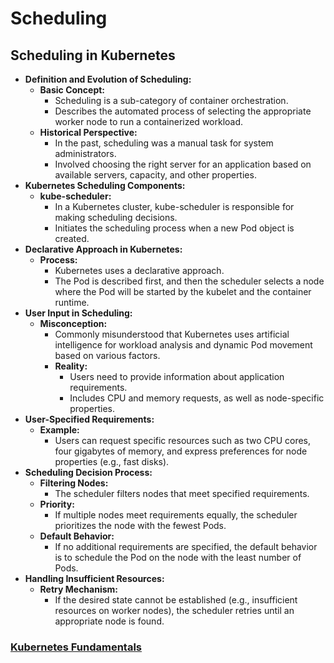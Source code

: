 # Scheduling

## **Scheduling in Kubernetes**

- **Definition and Evolution of Scheduling:**
    - **Basic Concept:**
        - Scheduling is a sub-category of container orchestration.
        - Describes the automated process of selecting the appropriate worker node to run a containerized workload.
    - **Historical Perspective:**
        - In the past, scheduling was a manual task for system administrators.
        - Involved choosing the right server for an application based on available servers, capacity, and other properties.
- **Kubernetes Scheduling Components:**
    - **kube-scheduler:**
        - In a Kubernetes cluster, kube-scheduler is responsible for making scheduling decisions.
        - Initiates the scheduling process when a new Pod object is created.
- **Declarative Approach in Kubernetes:**
    - **Process:**
        - Kubernetes uses a declarative approach.
        - The Pod is described first, and then the scheduler selects a node where the Pod will be started by the kubelet and the container runtime.
- **User Input in Scheduling:**
    - **Misconception:**
        - Commonly misunderstood that Kubernetes uses artificial intelligence for workload analysis and dynamic Pod movement based on various factors.
        - **Reality:**
            - Users need to provide information about application requirements.
            - Includes CPU and memory requests, as well as node-specific properties.
- **User-Specified Requirements:**
    - **Example:**
        - Users can request specific resources such as two CPU cores, four gigabytes of memory, and express preferences for node properties (e.g., fast disks).
- **Scheduling Decision Process:**
    - **Filtering Nodes:**
        - The scheduler filters nodes that meet specified requirements.
    - **Priority:**
        - If multiple nodes meet requirements equally, the scheduler prioritizes the node with the fewest Pods.
    - **Default Behavior:**
        - If no additional requirements are specified, the default behavior is to schedule the Pod on the node with the least number of Pods.
- **Handling Insufficient Resources:**
    - **Retry Mechanism:**
        - If the desired state cannot be established (e.g., insufficient resources on worker nodes), the scheduler retries until an appropriate node is found.

### [Kubernetes Fundamentals](https://kevinsulatra.github.io/k8snotes/kcna_notes/k8s_fundamentals/k8s_fundamentals.html)
